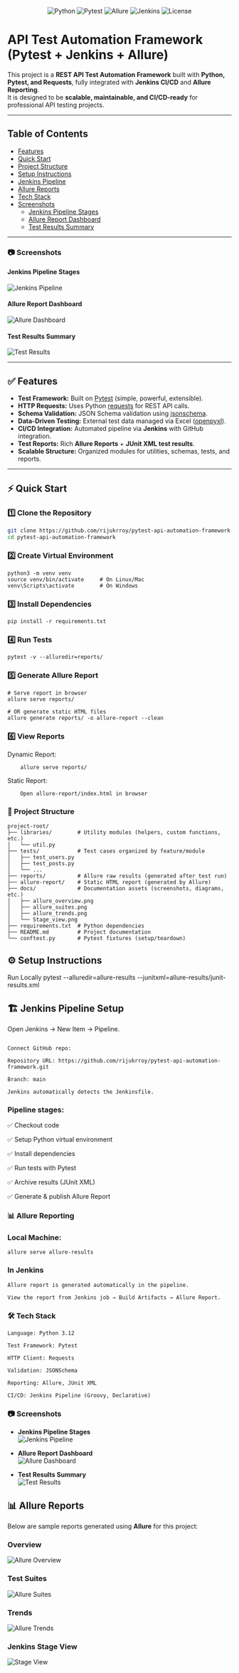 <p align="center">
  <img src="https://img.shields.io/badge/python-3.x-blue.svg" alt="Python">
  <img src="https://img.shields.io/badge/pytest-tested-green.svg" alt="Pytest">
  <img src="https://img.shields.io/badge/allure-report-ff69b4.svg" alt="Allure">
  <img src="https://img.shields.io/badge/jenkins-CI-blue.svg" alt="Jenkins">
  <img src="https://img.shields.io/badge/license-MIT-yellow.svg" alt="License">
</p>

# API Test Automation Framework (Pytest + Jenkins + Allure)

This project is a **REST API Test Automation Framework** built with **Python, Pytest, and Requests**, fully integrated with **Jenkins CI/CD** and **Allure Reporting**.  
It is designed to be **scalable, maintainable, and CI/CD-ready** for professional API testing projects.

---

## Table of Contents
- [Features](#-features)
- [Quick Start](#-quick-start)
- [Project Structure](#-project-structure)
- [Setup Instructions](#-setup-instructions)
- [Jenkins Pipeline](#-jenkins-pipeline-setup)
- [Allure Reports](#-allure-reports)
- [Tech Stack](#-tech-stack)
- [Screenshots](#-screenshots)
  - [Jenkins Pipeline Stages](#jenkins-pipeline-stages)
  - [Allure Report Dashboard](#allure-report-dashboard)
  - [Test Results Summary](#test-results-summary)

---

### 📷 Screenshots

#### Jenkins Pipeline Stages  
![Jenkins Pipeline](docs/jenkins_pipeline.png)

#### Allure Report Dashboard  
![Allure Dashboard](docs/allure_dashboard.png)

#### Test Results Summary  
![Test Results](docs/test_results.png)

---

## ✅ Features
- **Test Framework:** Built on [Pytest](https://docs.pytest.org/) (simple, powerful, extensible).  
- **HTTP Requests:** Uses Python [requests](https://docs.python-requests.org/) for REST API calls.  
- **Schema Validation:** JSON Schema validation using [jsonschema](https://pypi.org/project/jsonschema/).  
- **Data-Driven Testing:** External test data managed via Excel ([openpyxl](https://openpyxl.readthedocs.io/)).  
- **CI/CD Integration:** Automated pipeline via **Jenkins** with GitHub integration.  
- **Test Reports:** Rich **Allure Reports** + **JUnit XML test results**.  
- **Scalable Structure:** Organized modules for utilities, schemas, tests, and reports.  

---

## ⚡ Quick Start

### 1️⃣ Clone the Repository
```bash
git clone https://github.com/rijukrroy/pytest-api-automation-framework.git
cd pytest-api-automation-framework
```
### 2️⃣ Create Virtual Environment
```
python3 -m venv venv
source venv/bin/activate     # On Linux/Mac
venv\Scripts\activate        # On Windows
```
### 3️⃣ Install Dependencies
```
pip install -r requirements.txt
```
### 4️⃣ Run Tests
```
pytest -v --alluredir=reports/
```
### 5️⃣ Generate Allure Report
```
# Serve report in browser
allure serve reports/

# OR generate static HTML files
allure generate reports/ -o allure-report --clean
```
### 6️⃣ View Reports

Dynamic Report: 

        allure serve reports/

Static Report: 

        Open allure-report/index.html in browser

### 📂 Project Structure
```
project-root/
├── libraries/        # Utility modules (helpers, custom functions, etc.)
│   └── util.py
├── tests/            # Test cases organized by feature/module
│   ├── test_users.py
│   ├── test_posts.py
│   └── ...
├── reports/          # Allure raw results (generated after test run)
├── allure-report/    # Static HTML report (generated by Allure)
├── docs/             # Documentation assets (screenshots, diagrams, etc.)
│   ├── allure_overview.png
│   ├── allure_suites.png
│   ├── allure_trends.png
│   └── Stage_view.png
├── requirements.txt  # Python dependencies
├── README.md         # Project documentation
└── conftest.py       # Pytest fixtures (setup/teardown)
```
## ⚙️ Setup Instructions
Run Locally
pytest --alluredir=allure-results --junitxml=allure-results/junit-results.xml

## 🏗 Jenkins Pipeline Setup
Open Jenkins → New Item → Pipeline.
```

Connect GitHub repo:

Repository URL: https://github.com/rijukrroy/pytest-api-automation-framework.git

Branch: main

Jenkins automatically detects the Jenkinsfile.
```
### Pipeline stages:

✅ Checkout code

✅ Setup Python virtual environment

✅ Install dependencies

✅ Run tests with Pytest

✅ Archive results (JUnit XML)

✅ Generate & publish Allure Report

### 📊 Allure Reporting
### Local Machine:
```
allure serve allure-results
```
### In Jenkins
```
Allure report is generated automatically in the pipeline.

View the report from Jenkins job → Build Artifacts → Allure Report.
```
### 🛠 Tech Stack
```
Language: Python 3.12

Test Framework: Pytest

HTTP Client: Requests

Validation: JSONSchema

Reporting: Allure, JUnit XML

CI/CD: Jenkins Pipeline (Groovy, Declarative)
```
### 📷 Screenshots

- **Jenkins Pipeline Stages**  
  ![Jenkins Pipeline](docs/jenkins_pipeline.png)

- **Allure Report Dashboard**  
  ![Allure Dashboard](docs/allure_dashboard.png)

- **Test Results Summary**  
  ![Test Results](docs/test_results.png)

## 📊 Allure Reports

Below are sample reports generated using **Allure** for this project:

### Overview
![Allure Overview](docs/allure_overview.png)

### Test Suites
![Allure Suites](docs/allure_suites.png)

### Trends
![Allure Trends](docs/allure_trends.png)

### Jenkins Stage View
![Stage View](docs/Stage_view.png)
